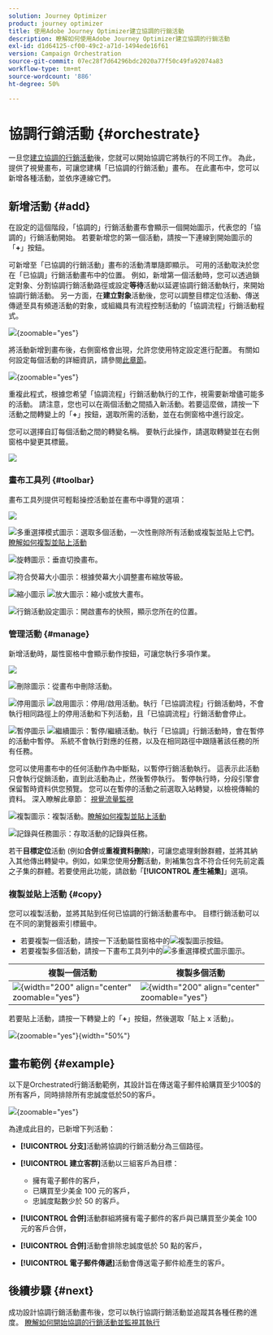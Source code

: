 ```yaml
---
solution: Journey Optimizer
product: journey optimizer
title: 使用Adobe Journey Optimizer建立協調的行銷活動
description: 瞭解如何使用Adobe Journey Optimizer建立協調的行銷活動
exl-id: d1d64125-cf00-49c2-a71d-1494ede16f61
version: Campaign Orchestration
source-git-commit: 07ec28f7d64296bdc2020a77f50c49fa92074a83
workflow-type: tm+mt
source-wordcount: '886'
ht-degree: 50%

---
```



# 協調行銷活動 {#orchestrate}

一旦您[建立協調的行銷活動](gs-campaign-creation.md)後，您就可以開始協調它將執行的不同工作。 為此，提供了視覺畫布，可讓您建構「已協調的行銷活動」畫布。 在此畫布中，您可以新增各種活動，並依序連線它們。

## 新增活動 {#add}

在設定的這個階段，「協調的」行銷活動畫布會顯示一個開始圖示，代表您的「協調的」行銷活動開始。 若要新增您的第一個活動，請按一下連線到開始圖示的「**+**」按鈕。

可新增至「已協調的行銷活動」畫布的活動清單隨即顯示。 可用的活動取決於您在「已協調」行銷活動畫布中的位置。 例如，新增第一個活動時，您可以透過鎖定對象、分割協調行銷活動路徑或設定&#x200B;**等待**&#x200B;活動以延遲協調行銷活動執行，來開始協調行銷活動。 另一方面，在&#x200B;**建立對象**&#x200B;活動後，您可以調整目標定位活動、傳送傳遞至具有頻道活動的對象，或組織具有流程控制活動的「協調流程」行銷活動程式。

![](assets/orchestrated-start.png){zoomable="yes"}

將活動新增到畫布後，右側窗格會出現，允許您使用特定設定進行配置。 有關如何設定每個活動的詳細資訊，請參閱[此章節](activities/about-activities.md)。

![](assets/orchestrated-configure-activities.png){zoomable="yes"}

重複此程式，根據您希望「協調流程」行銷活動執行的工作，視需要新增儘可能多的活動。 請注意，您也可以在兩個活動之間插入新活動。若要這麼做，請按一下活動之間轉變上的「**+**」按鈕，選取所需的活動，並在右側窗格中進行設定。

您可以選擇自訂每個活動之間的轉變名稱。 要執行此操作，請選取轉變並在右側窗格中變更其標籤。

![](assets/canvas-transition.png)

### 畫布工具列 {#toolbar}

畫布工具列提供可輕鬆操控活動並在畫布中導覽的選項：

![](assets/orchestrated-toolbar.png)

![多重選擇模式圖示](assets/do-not-localize/canvas-multiple.svg)：選取多個活動，一次性刪除所有活動或複製並貼上它們。[瞭解如何複製並貼上活動](#copy)

![旋轉圖示](assets/do-not-localize/canvas-rotate.svg)：垂直切換畫布。

![符合熒幕大小圖示](assets/do-not-localize/canvas-fit.svg)：根據熒幕大小調整畫布縮放等級。

![縮小圖示](assets/do-not-localize/canvas-zoomout.svg) ![放大圖示](assets/do-not-localize/canvas-zoomin.svg)：縮小或放大畫布。

![行銷活動設定圖示](assets/do-not-localize/canvas-map.svg)：開啟畫布的快照，顯示您所在的位置。

### 管理活動 {#manage}

新增活動時，屬性窗格中會顯示動作按鈕，可讓您執行多項作業。

![](assets/activity-action.png)

![刪除圖示](assets/do-not-localize/activity-delete.svg)：從畫布中刪除活動。

![停用圖示](assets/do-not-localize/activity-disable.svg) ![啟用圖示](assets/do-not-localize/activity-enable.svg)：停用/啟用活動。執行「已協調流程」行銷活動時，不會執行相同路徑上的停用活動和下列活動，且「已協調流程」行銷活動會停止。

![暫停圖示](assets/do-not-localize/activity-pause.svg) ![繼續圖示](assets/do-not-localize/activity-resume.svg)：暫停/繼續活動。執行「已協調」行銷活動時，會在暫停的活動中暫停。 系統不會執行對應的任務，以及在相同路徑中跟隨著該任務的所有任務。

您可以使用畫布中的任何活動作為中斷點，以暫停行銷活動執行。 這表示此活動只會執行促銷活動，直到此活動為止，然後暫停執行。 暫停執行時，分段引擎會保留暫時資料供您預覽。 您可以在暫停的活動之前選取入站轉變，以檢視傳輸的資料。 深入瞭解此章節： [視覺流量監視](../orchestrated/start-monitor-campaigns.md#flow)

![複製圖示](assets/do-not-localize/activity-copy.svg)：複製活動。[瞭解如何複製並貼上活動](#copy)

![記錄與任務圖示](assets/do-not-localize/activity-logs.svg)：存取活動的記錄與任務。

若干&#x200B;**目標定位**&#x200B;活動 (例如&#x200B;**合併**&#x200B;或&#x200B;**重複資料刪除**)，可讓您處理剩餘群體，並將其納入其他傳出轉變中。例如，如果您使用&#x200B;**分割**&#x200B;活動，則補集包含不符合任何先前定義之子集的群體。若要使用此功能，請啟動「**[!UICONTROL 產生補集]**」選項。

### 複製並貼上活動 {#copy}

您可以複製活動，並將其貼到任何已協調的行銷活動畫布中。 目標行銷活動可以在不同的瀏覽器索引標籤中。

* 若要複製一個活動，請按一下活動屬性窗格中的![複製圖示](assets/do-not-localize/activity-copy.svg)按鈕。
* 若要複製多個活動，請按一下畫布工具列中的![多重選擇模式圖示](assets/do-not-localize/canvas-multiple.svg)圖示。

| 複製一個活動 | 複製多個活動 |
|  ---  |  ---  |
| ![](assets/orchestrated-copy-1.png){width="200" align="center" zoomable="yes"} | ![](assets/orchestrated-copy-2.png){width="200" align="center" zoomable="yes"} |

若要貼上活動，請按一下轉變上的「**+**」按鈕，然後選取「貼上 x 活動」。

![](assets/orchestrated-copy-3.png){zoomable="yes"}{width="50%"}

## 畫布範例 {#example}

以下是Orchestrated行銷活動範例，其設計旨在傳送電子郵件給購買至少100$的所有客戶，同時排除所有忠誠度低於50的客戶。

![](assets/canvas-example-diagram.png){zoomable="yes"}

為達成此目的，已新增下列活動：

* **[!UICONTROL 分支]**&#x200B;活動將協調的行銷活動分為三個路徑。
* **[!UICONTROL 建立客群]**&#x200B;活動以三組客戶為目標：

   * 擁有電子郵件的客戶，
   * 已購買至少美金 100 元的客戶，
   * 忠誠度點數少於 50 的客戶。

* **[!UICONTROL 合併]**&#x200B;活動群組將擁有電子郵件的客戶與已購買至少美金 100 元的客戶合併，
* **[!UICONTROL 合併]**&#x200B;活動會排除忠誠度低於 50 點的客戶，
* **[!UICONTROL 電子郵件傳遞]**&#x200B;活動會傳送電子郵件給產生的客戶。

## 後續步驟 {#next}

成功設計協調行銷活動畫布後，您可以執行協調行銷活動並追蹤其各種任務的進度。 [瞭解如何開始協調的行銷活動並監視其執行](start-monitor-campaigns.md)
